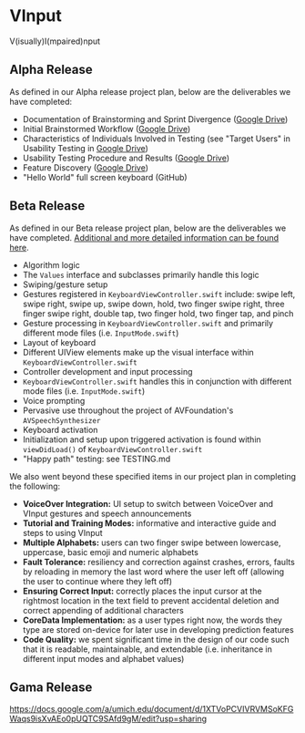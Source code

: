 # VInput
V(isually)I(mpaired)nput

## Alpha Release
As defined in our Alpha release project plan, below are the deliverables we have completed:
* Documentation of Brainstorming and Sprint Divergence ([Google Drive](https://drive.google.com/drive/u/1/folders/0Bx_oMYCmW6jGZlgxR2RQTWlnYTg))
* Initial Brainstormed Workflow ([Google Drive](https://drive.google.com/drive/u/1/folders/0Bx_oMYCmW6jGZlgxR2RQTWlnYTg))
* Characteristics of Individuals Involved in Testing (see "Target Users" in Usability Testing in [Google Drive](https://drive.google.com/drive/u/1/folders/0Bx_oMYCmW6jGZlgxR2RQTWlnYTg))
* Usability Testing Procedure and Results ([Google Drive](https://drive.google.com/drive/u/1/folders/0Bx_oMYCmW6jGZlgxR2RQTWlnYTg))
* Feature Discovery ([Google Drive](https://drive.google.com/drive/u/1/folders/0Bx_oMYCmW6jGZlgxR2RQTWlnYTg))
* "Hello World" full screen keyboard (GitHub)

## Beta Release
As defined in our Beta release project plan, below are the deliverables we have completed. [Additional and more detailed information can be found here](https://docs.google.com/document/d/1ckNWmpqcP-tZ3jRCnp_ZpskCHK__58Kwda_WcLUEZXA/edit?usp=sharing).
* Algorithm logic
 * The `Values` interface and subclasses primarily handle this logic
* Swiping/gesture setup
 * Gestures registered in `KeyboardViewController.swift` include: swipe left, swipe right, swipe up, swipe down, hold, two finger swipe right, three finger swipe right, double tap, two finger hold, two finger tap, and pinch
 * Gesture processing in `KeyboardViewController.swift` and primarily different mode files (i.e. `InputMode.swift`)
* Layout of keyboard
 * Different UIView elements make up the visual interface within `KeyboardViewController.swift`
* Controller development and input processing
 * `KeyboardViewController.swift` handles this in conjunction with different mode files (i.e. `InputMode.swift`)
* Voice prompting
 * Pervasive use throughout the project of AVFoundation's `AVSpeechSynthesizer`
* Keyboard activation
 * Initialization and setup upon triggered activation is found within `viewDidLoad()` of `KeyboardViewController.swift`
* "Happy path" testing: see TESTING.md

We also went beyond these specified items in our project plan in completing the following:
* **VoiceOver Integration:** UI setup to switch between VoiceOver and VInput gestures and speech announcements
* **Tutorial and Training Modes:** informative and interactive guide and steps to using VInput
* **Multiple Alphabets:** users can two finger swipe between lowercase, uppercase, basic emoji and numeric alphabets
* **Fault Tolerance:** resiliency and correction against crashes, errors, faults by reloading in memory the last word where the user left off (allowing the user to continue where they left off)
* **Ensuring Correct Input:** correctly places the input cursor at the rightmost location in the text field to prevent accidental deletion and correct appending of additional characters
* **CoreData Implementation:** as a user types right now, the words they type are stored on-device for later use in developing prediction features
* **Code Quality:** we spent significant time in the design of our code such that it is readable, maintainable, and extendable (i.e. inheritance in different input modes and alphabet values)

## Gama Release
https://docs.google.com/a/umich.edu/document/d/1XTVoPCVIVRVMSoKFGWaqs9isXvAEo0pUQTC9SAfd9gM/edit?usp=sharing